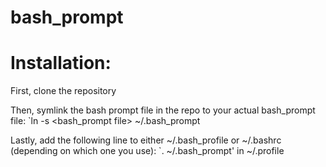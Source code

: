 bash_prompt
===========

# Installation:

First, clone the repository

Then, symlink the bash prompt file in the repo to your actual bash_prompt file:
`ln -s <bash_prompt file> ~/.bash_prompt

Lastly, add the following line to either ~/.bash_profile or ~/.bashrc (depending on which one you use):
`. ~/.bash_prompt' in ~/.profile